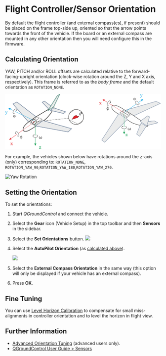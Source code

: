 # Flight Controller/Sensor Orientation

By default the flight controller (and external compass(es), if present) should be placed on the frame top-side up, oriented so that the arrow points towards the front of the vehicle. If the board or an external compass are mounted in any other orientation then you will need configure this in the firmware.

## Calculating Orientation

YAW, PITCH and/or ROLL offsets are calculated relative to the forward-facing-upright orientation (clock-wise rotation around the Z, Y and X axis, respectively). This frame is referred to as the *body frame* and the default orientation as `ROTATION_NONE`.

<img src="../../images/fc_orientation_1.png" style="width: 600px;"/>

For example, the vehicles shown below have rotations around the z-axis (only) corresponding to: `ROTATION_NONE`, `ROTATION_YAW_90`,`ROTATION_YAW_180`,`ROTATION_YAW_270`.

![Yaw Rotation](../../images/yaw_rotation.png)

## Setting the Orientation

To set the orientations:

1. Start *QGroundControl* and connect the vehicle.
1. Select the **Gear** icon (Vehicle Setup) in the top toolbar and then **Sensors** in the sidebar.
1. Select the **Set Orientations** button.
   <img src="../../images/qgc/setup/sensor_orientation_set_orientations.jpg" style="width: 600px;"/>
1. Select the **AutoPilot Orientation** (as [calculated above](#calculating-orientation)).

   <img src="../../images/qgc/setup/sensor_orientation_selector_values.jpg" style="width: 200px;"/>
1. Select the **External Compass Orientation** in the same way (this option will only be displayed if your vehicle has an external compass).
1. Press **OK**.


## Fine Tuning

You can use [Level Horizon Calibration](../config/level_horizon_calibration.md) to compensate for small miss-alignments in controller orientation and to level the horizon in flight view.

## Further Information

* [Advanced Orientation Tuning](../advanced_config/advanced_flight_controller_orientation_leveling.md) (advanced users only).
* [QGroundControl User Guide > Sensors](https://docs.qgroundcontrol.com/en/SetupView/Sensors.html#flight_controller_orientation)
